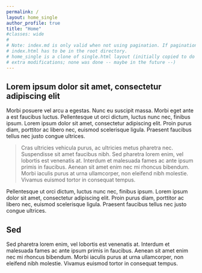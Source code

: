 ```yaml
---
permalink: /
layout: home_single
author_profile: true
title: "Home"
#classes: wide
#
# Note: index.md is only valid when not using pagination. If pagination is needed
# index.html has to be in the root directory. 
# home_single is a clone of single.html layout (initially copied to do some
# extra modifications; none was done -- maybe in the future --)
---
```


## Lorem ipsum dolor sit amet, consectetur adipiscing elit 

Morbi posuere vel arcu a egestas. Nunc eu suscipit massa. Morbi eget ante a est faucibus luctus. Pellentesque ut orci dictum, luctus nunc nec, finibus ipsum. Lorem ipsum dolor sit amet, consectetur adipiscing elit. Proin purus diam, porttitor ac libero nec, euismod scelerisque ligula. Praesent faucibus tellus nec justo congue ultrices. 

> Cras ultricies vehicula purus, ac ultricies metus pharetra nec. Suspendisse sit amet faucibus nibh. Sed pharetra lorem enim, vel lobortis est venenatis at. Interdum et malesuada fames ac ante ipsum primis in faucibus. Aenean sit amet enim nec mi rhoncus bibendum. Morbi iaculis purus at urna ullamcorper, non eleifend nibh molestie. Vivamus euismod tortor in consequat tempus.

Pellentesque ut orci dictum, luctus nunc nec, finibus ipsum. Lorem ipsum dolor sit amet, consectetur adipiscing elit. Proin purus diam, porttitor ac libero nec, euismod scelerisque ligula. Praesent faucibus tellus nec justo congue ultrices. 

## Sed 

Sed pharetra lorem enim, vel lobortis est venenatis at. Interdum et malesuada fames ac ante ipsum primis in faucibus. Aenean sit amet enim nec mi rhoncus bibendum. Morbi iaculis purus at urna ullamcorper, non eleifend nibh molestie. Vivamus euismod tortor in consequat tempus.

